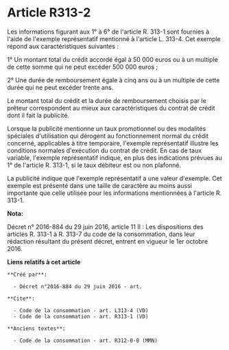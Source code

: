 # Article R313-2

Les informations figurant aux 1° à 6° de l'article R. 313-1 sont fournies à l'aide de l'exemple représentatif mentionné à
l'article L. 313-4. Cet exemple répond aux caractéristiques suivantes : 

1° Un montant total du crédit accordé égal à 50 000 euros ou à un multiple de cette somme qui ne peut excéder 500 000
euros ; 

2° Une durée de remboursement égale à cinq ans ou à un multiple de cette durée qui ne peut excéder trente ans. 

Le montant total du crédit et la durée de remboursement choisis par le prêteur correspondent au mieux aux caractéristiques du
contrat de crédit dont il fait la publicité. 

Lorsque la publicité mentionne un taux promotionnel ou des modalités spéciales d'utilisation qui dérogent au fonctionnement
normal du crédit concerné, applicables à titre temporaire, l'exemple représentatif illustre les conditions normales
d'exécution du contrat de crédit. En cas de taux variable, l'exemple représentatif indique, en plus des indications prévues
au 1° de l'article R. 313-1, si le taux débiteur est ou non plafonné. 

La publicité indique que l'exemple représentatif a une valeur d'exemple. Cet exemple est présenté dans une taille de
caractère au moins aussi importante que celle utilisée pour les informations mentionnées à l'article R. 313-1.

**Nota:**

Décret n° 2016-884 du 29 juin 2016, article 11 II : Les dispositions des articles R. 313-1 à R. 313-7 du code de la
consommation, dans leur rédaction résultant du présent décret, entrent en vigueur le 1er octobre 2016.

**Liens relatifs à cet article**

	**Créé par**:

	  - Décret n°2016-884 du 29 juin 2016 - art.

	**Cite**:

	  - Code de la consommation - art. L313-4 (VD)
	  - Code de la consommation - art. R313-1 (VD)

	**Anciens textes**:

	  - Code de la consommation - art. R312-0-0 (MMN)
